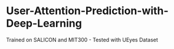 # User-Attention-Prediction-with-Deep-Learning
Trained on SALICON and MIT300 - Tested with UEyes Dataset
